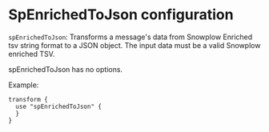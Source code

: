 # SpEnrichedToJson configuration

`spEnrichedToJson`: Transforms a message's data from Snowplow Enriched tsv string format to a JSON object. The input data must be a valid Snowplow enriched TSV.

spEnrichedToJson has no options.

Example:

```hcl
transform {
  use "spEnrichedToJson" {
  }
}
```